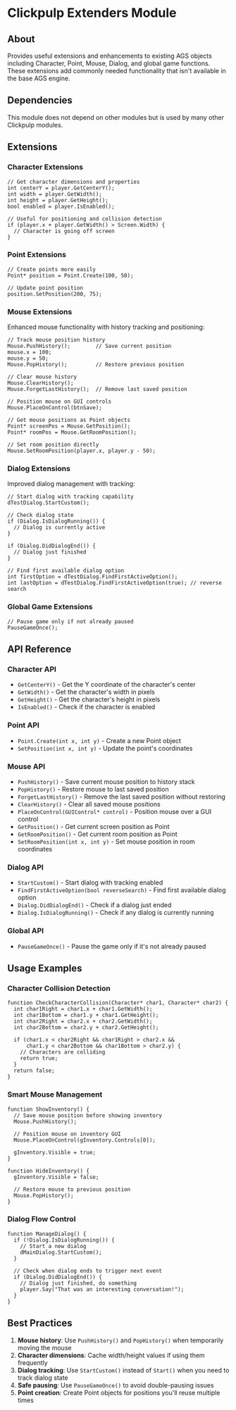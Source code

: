 # Clickpulp Extenders Module

## About

Provides useful extensions and enhancements to existing AGS objects including Character, Point, Mouse, Dialog, and global game functions. These extensions add commonly needed functionality that isn't available in the base AGS engine.

## Dependencies

This module does not depend on other modules but is used by many other Clickpulp modules.

## Extensions

### Character Extensions

```agscript
// Get character dimensions and properties
int centerY = player.GetCenterY();
int width = player.GetWidth();
int height = player.GetHeight();
bool enabled = player.IsEnabled();

// Useful for positioning and collision detection
if (player.x + player.GetWidth() > Screen.Width) {
  // Character is going off screen
}
```

### Point Extensions

```agscript
// Create points more easily
Point* position = Point.Create(100, 50);

// Update point position
position.SetPosition(200, 75);
```

### Mouse Extensions

Enhanced mouse functionality with history tracking and positioning:

```agscript
// Track mouse position history
Mouse.PushHistory();        // Save current position
mouse.x = 100;
mouse.y = 50;
Mouse.PopHistory();         // Restore previous position

// Clear mouse history
Mouse.ClearHistory();
Mouse.ForgetLastHistory();  // Remove last saved position

// Position mouse on GUI controls
Mouse.PlaceOnControl(btnSave);

// Get mouse positions as Point objects
Point* screenPos = Mouse.GetPosition();
Point* roomPos = Mouse.GetRoomPosition();

// Set room position directly
Mouse.SetRoomPosition(player.x, player.y - 50);
```

### Dialog Extensions

Improved dialog management with tracking:

```agscript
// Start dialog with tracking capability
dTestDialog.StartCustom();

// Check dialog state
if (Dialog.IsDialogRunning()) {
  // Dialog is currently active
}

if (Dialog.DidDialogEnd()) {
  // Dialog just finished
}

// Find first available dialog option
int firstOption = dTestDialog.FindFirstActiveOption();
int lastOption = dTestDialog.FindFirstActiveOption(true); // reverse search
```

### Global Game Extensions

```agscript
// Pause game only if not already paused
PauseGameOnce();
```

## API Reference

### Character API

* `GetCenterY()` - Get the Y coordinate of the character's center
* `GetWidth()` - Get the character's width in pixels
* `GetHeight()` - Get the character's height in pixels  
* `IsEnabled()` - Check if the character is enabled

### Point API

* `Point.Create(int x, int y)` - Create a new Point object
* `SetPosition(int x, int y)` - Update the point's coordinates

### Mouse API

* `PushHistory()` - Save current mouse position to history stack
* `PopHistory()` - Restore mouse to last saved position
* `ForgetLastHistory()` - Remove the last saved position without restoring
* `ClearHistory()` - Clear all saved mouse positions
* `PlaceOnControl(GUIControl* control)` - Position mouse over a GUI control
* `GetPosition()` - Get current screen position as Point
* `GetRoomPosition()` - Get current room position as Point
* `SetRoomPosition(int x, int y)` - Set mouse position in room coordinates

### Dialog API

* `StartCustom()` - Start dialog with tracking enabled
* `FindFirstActiveOption(bool reverseSearch)` - Find first available dialog option
* `Dialog.DidDialogEnd()` - Check if a dialog just ended
* `Dialog.IsDialogRunning()` - Check if any dialog is currently running

### Global API

* `PauseGameOnce()` - Pause the game only if it's not already paused

## Usage Examples

### Character Collision Detection

```agscript
function CheckCharacterCollision(Character* char1, Character* char2) {
  int char1Right = char1.x + char1.GetWidth();
  int char1Bottom = char1.y + char1.GetHeight();
  int char2Right = char2.x + char2.GetWidth();
  int char2Bottom = char2.y + char2.GetHeight();
  
  if (char1.x < char2Right && char1Right > char2.x &&
      char1.y < char2Bottom && char1Bottom > char2.y) {
    // Characters are colliding
    return true;
  }
  return false;
}
```

### Smart Mouse Management

```agscript
function ShowInventory() {
  // Save mouse position before showing inventory
  Mouse.PushHistory();
  
  // Position mouse on inventory GUI
  Mouse.PlaceOnControl(gInventory.Controls[0]);
  
  gInventory.Visible = true;
}

function HideInventory() {
  gInventory.Visible = false;
  
  // Restore mouse to previous position
  Mouse.PopHistory();
}
```

### Dialog Flow Control

```agscript
function ManageDialog() {
  if (!Dialog.IsDialogRunning()) {
    // Start a new dialog
    dMainDialog.StartCustom();
  }
  
  // Check when dialog ends to trigger next event
  if (Dialog.DidDialogEnd()) {
    // Dialog just finished, do something
    player.Say("That was an interesting conversation!");
  }
}
```

## Best Practices

1. **Mouse history**: Use `PushHistory()` and `PopHistory()` when temporarily moving the mouse
2. **Character dimensions**: Cache width/height values if using them frequently
3. **Dialog tracking**: Use `StartCustom()` instead of `Start()` when you need to track dialog state
4. **Safe pausing**: Use `PauseGameOnce()` to avoid double-pausing issues
5. **Point creation**: Create Point objects for positions you'll reuse multiple times
